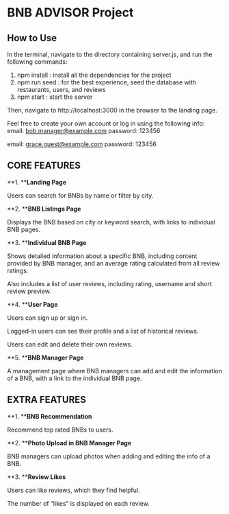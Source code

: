 # BNB ADVISOR Project

## How to Use

In the terminal, navigate to the directory containing server.js, and run the following commands:

1. npm install : install all the dependencies for the project
2. npm run seed : for the best experience, seed the database with restaurants, users, and reviews
3. npm start : start the server

Then, navigate to http://localhost:3000 in the browser to the landing page.

Feel free to create your own account or log in using the following info:
email: bob.manager@example.com
password: 123456

email: grace.guest@example.com
password: 123456



## CORE FEATURES

**1.     ****Landing Page**

Users can search for BNBs by name or filter by city.

**2.     ****BNB Listings Page**

Displays the BNB based on city or keyword search, with links to individual BNB pages.

**3.     ****Individual BNB Page**

Shows detailed information about a specific BNB, including content provided by BNB manager, and an average rating calculated from all review ratings.

Also includes a list of user reviews, including rating, username and short review preview.

**4.     ****User Page**

Users can sign up or sign in.

Logged-in users can see their profile and a list of historical reviews.

Users can edit and delete their own reviews.

**5.     ****BNB Manager Page**

A management page where BNB managers can add and edit the information of a BNB, with a link to the individual BNB page.

## EXTRA FEATURES

**1.     ****BNB Recommendation**

Recommend top rated BNBs to users.

**2.     ****Photo Upload in BNB Manager Page**

BNB managers can upload photos when adding and editing the info of a BNB.

**3.     ****Review Likes**

Users can like reviews, which they find helpful.

The number of “likes” is displayed on each review.
